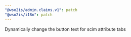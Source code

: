 ```yaml
---
"@wso2is/admin.claims.v1": patch
"@wso2is/i18n": patch
---
```


Dynamically change the button text for scim attribute tabs
